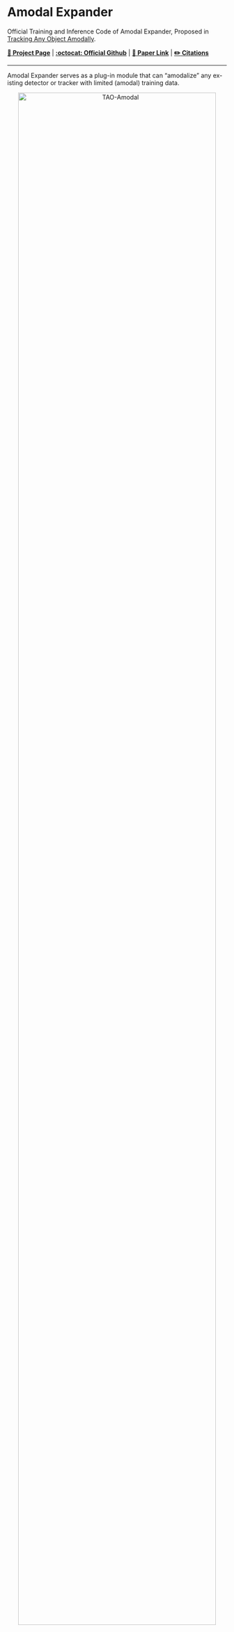 # Amodal Expander

   Official Training and Inference Code of Amodal Expander, Proposed in [Tracking Any Object Amodally](https://tao-amodal.github.io/).
  <!-- [**:paperclip: Paper Link**]() -->
   [**:orange_book: Project Page**](https://tao-amodal.github.io/) | [**:octocat: Official Github**](https://github.com/WesleyHsieh0806/TAO-Amodal)  | [**:paperclip: Paper Link**](https://arxiv.org/abs/2312.12433) | [**:pencil2: Citations**](#citations)



---

  Amodal Expander serves as a plug-in module that can “amodalize” any ex-isting detector or tracker with limited (amodal) training data.
   
   <div align="center">
  <a href="#school_satchel-get-started"><img width="95%" alt="TAO-Amodal" src="https://github.com/WesleyHsieh0806/Amodal-Expander/assets/55971907/70ddf677-2c88-40d4-8b15-b2b7825d4eff"></a>
   </div>


  :pushpin: Leave a :star: in our [official repository](https://github.com/WesleyHsieh0806/TAO-Amodal) to keep track of the updates.

---


  <h2> Table of Contents</h2>
  <ul>
    <li>
      <a href="#school_satchel-get-started">Get Started</a>
    </li>
    <li>
      <a href="#running-training-and-inference">Training and Inference</a>
    </li>
    <li>
      <a href="#bar_chart-evaluation">Evaluation</a>
    </li>
    <li>
      <a href="#rabbit2-pastenocclude">PasteNOcclude</a>
    </li>
    <li>
      <a href="#citations">Citations</a>
    </li>
  </ul>



---

## :school_satchel: Get Started

See [installation instructions](./docs/INSTALL.md).

## :running: Training and Inference
We augment the SOTA modal tracker [GTR](https://github.com/xingyizhou/GTR) with Amodal Expander by fine-tuning on [TAO-Amodal](https://huggingface.co/datasets/chengyenhsieh/TAO-Amodal) dataset.

Please [prepare datasets](./datasets/README.md) and check our [MODEL ZOO](./docs/MODEL_ZOO.md) for training/inference instructions.

## :bar_chart: Evaluation
After obtaining the prediction JSON `lvis_instances_results.json` through the above inference pipeline. You can evaluate the tracker results using our [evaluation toolkit](https://github.com/WesleyHsieh0806/TAO-Amodal?tab=readme-ov-file#bar_chart-evaluation).

## :rabbit2: PasteNOcclude
PasteNOcclude serves as a data augmentation technique to automatically generate more occlusion scenarios. 
Check the [Jupyter demo]() and implementation details ([link 1](), [link 2]()).

<div align="center">
  <a href="https://tao-amodal.github.io/"><img width="95%" alt="TAO-Amodal" src="https://github.com/WesleyHsieh0806/Amodal-Expander/assets/55971907/c08286bf-3e8a-464e-b5e3-dd23f389962f"></a>
   </div>

## Acknowledgement
This repository is built upon [Global Tracking Transformer](https://github.com/xingyizhou/GTR) and [Detectron2](https://github.com/facebookresearch/detectron2).

## LICENSE
Check [here](https://github.com/xingyizhou/GTR?tab=readme-ov-file#license) for further details.

## Citations
``` bash
@misc{hsieh2023tracking,
    title={Tracking Any Object Amodally},
    author={Cheng-Yen Hsieh and Tarasha Khurana and Achal Dave and Deva Ramanan},
    year={2023},
    eprint={2312.12433},
    archivePrefix={arXiv},
    primaryClass={cs.CV}
}
```
